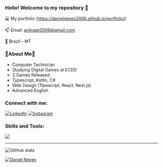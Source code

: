 ### Hello! Welcome to my repository 👋

💻 My portfolio (https://danielneves2006.github.io/portfolio/)

📫 Email: animael2006@gmail.com 

📍 Brazil - MT

### 🦉About Me🦉
* Computer Technician
* Studying Digital Games at ECDD
* 2 Games Released
* Typescript, Kotlin, C#
* Web Design (Ttpescript, React, Next.js)
* Advanced English

### Connect with me:

[![LinkedIn](https://skillicons.dev/icons?i=linkedin)](https://www.linkedin.com/in/daniel-neves-294466323/)
[![Instagram](https://skillicons.dev/icons?i=instagram)](https://www.instagram.com/_terasstudio__/)

### Skills and Tools:

![](https://skillicons.dev/icons?i=unity,androidstudio,kotlin,figma,ps,java,py,js,cs)

---

![GitHub stats](https://github-readme-stats.vercel.app/api?username=danielneves2006&show_icons=true&theme=dracula)


[![Daniel Neves](https://github-readme-stats.vercel.app/api/top-langs/?username=danielneves2006&layout=compact&theme=tokyonight)](https://github.com/anuraghazra/github-readme-stats)
